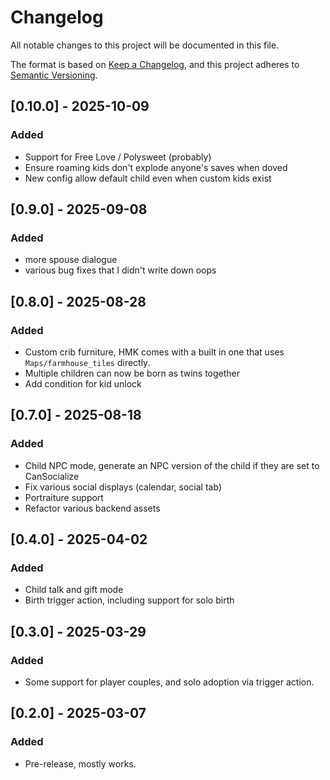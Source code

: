 # Changelog

All notable changes to this project will be documented in this file.

The format is based on [Keep a Changelog](https://keepachangelog.com/en/1.1.0/), and this project adheres to [Semantic Versioning](https://semver.org/spec/v2.0.0.html).

## [0.10.0] - 2025-10-09

### Added
- Support for Free Love / Polysweet (probably)
- Ensure roaming kids don't explode anyone's saves when doved
- New config allow default child even when custom kids exist

## [0.9.0] - 2025-09-08

### Added
- more spouse dialogue
- various bug fixes that I didn't write down oops

## [0.8.0] - 2025-08-28

### Added
- Custom crib furniture, HMK comes with a built in one that uses `Maps/farmhouse_tiles` directly.
- Multiple children can now be born as twins together
- Add condition for kid unlock

## [0.7.0] - 2025-08-18

### Added
- Child NPC mode, generate an NPC version of the child if they are set to CanSocialize
- Fix various social displays (calendar, social tab)
- Portraiture support
- Refactor various backend assets

## [0.4.0] - 2025-04-02

### Added
- Child talk and gift mode
- Birth trigger action, including support for solo birth

## [0.3.0] - 2025-03-29

### Added

- Some support for player couples, and solo adoption via trigger action.

## [0.2.0] - 2025-03-07

### Added

- Pre-release, mostly works.
